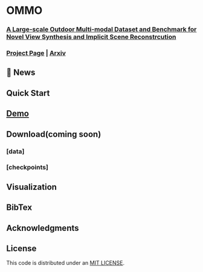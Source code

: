 # OMMO

### [A Large-scale Outdoor Multi-modal Dataset and Benchmark for Novel View Synthesis and Implicit Scene Reconstrcution](https://ommo.luchongshan.com/)
### [Project Page](https://ommo.luchongshan.com/) | [Arxiv](https://arxiv.org/abs/2301.06782)


## 🚩 News

##  Quick Start

##  [Demo](https://www.loom.com/share/7b9ed35bfb3649eda051398d3a51cda7)

##  Download(coming soon)

### [data]

### [checkpoints]

## Visualization

## BibTex

## Acknowledgments

## License
This code is distributed under an [MIT LICENSE](LICENSE).



